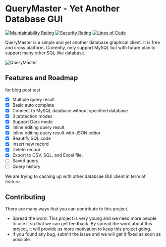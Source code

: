 # QueryMaster - Yet Another Database GUI

[![Maintainability Rating](https://sonarcloud.io/api/project_badges/measure?project=invisal_query-master&metric=sqale_rating)](https://sonarcloud.io/summary/new_code?id=invisal_query-master) [![Security Rating](https://sonarcloud.io/api/project_badges/measure?project=invisal_query-master&metric=security_rating)](https://sonarcloud.io/summary/new_code?id=invisal_query-master)
[![Lines of Code](https://sonarcloud.io/api/project_badges/measure?project=invisal_query-master&metric=ncloc)](https://sonarcloud.io/summary/new_code?id=invisal_query-master)

QueryMaster is a simple and yet another database graphical client. It is free and cross platform. Currently, only support MySQL but with future plan to support many other SQL-like database.


![QueryMaster](https://i.ibb.co/6ybwWYy/animated2.gif)

## Features and Roadmap
for blog post test
- [x] Multiple query result
- [x] Basic auto complete
- [x] Connect to MySQL database without specified database
- [x] 3 protection modes
- [x] Support Dark mode
- [x] Inline editing query result
- [x] Inline editing query result with JSON editor
- [x] Beautify SQL code
- [x] Insert new record
- [x] Delete record
- [x] Export to CSV, SQL, and Excel file.
- [ ] Saved query
- [ ] Query history

We are trying to caching up with other databsae GUI client in term of feature.

## Contributing

There are many ways that you can contribute to this project.

- Spread the word: This project is very young and we need more people to use it so that we can get feedback. By spread the word about this project, it will provide us more motivation to keep this project going.
- If you found any bug, submit the issue and we will get it fixed as soon as possible.
